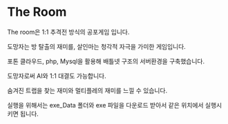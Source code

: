 # The Room

The room은 1:1 추격전 방식의 공포게임 입니다.

도망자는 방 탈출의 재미를, 살인마는 청각적 자극을 가미한 게임입니다.

포톤 클라우드, php, Mysql을 활용해 배틀넷 구조의 서버환경을 구축했습니다.

도망자로써 AI와 1:1 대결도 가능합니다.

숨겨진 트랩을 찾는 재미와 멀티플레의 재미를 느낄 수 있습니다.

실행을 위해서는 exe_Data 폴더와 exe 파일을 다운로드 받아서 같은 위치에서 실행시키면 됩니다.